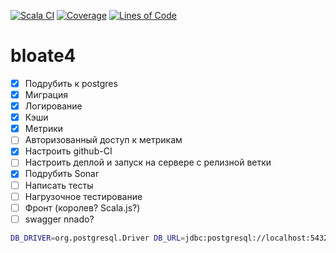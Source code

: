 [![Scala CI](https://github.com/a-khakimov/bloate4/actions/workflows/main.yml/badge.svg)](https://github.com/a-khakimov/bloate4/actions/workflows/main.yml)
[![Coverage](https://sonarcloud.io/api/project_badges/measure?project=bloate4&metric=coverage)](https://sonarcloud.io/dashboard?id=bloate4)
[![Lines of Code](https://sonarcloud.io/api/project_badges/measure?project=bloate4&metric=ncloc)](https://sonarcloud.io/dashboard?id=bloate4)

# bloate4

* [x] Подрубить к postgres
* [x] Миграция
* [x] Логирование
* [x] Кэши
* [x] Метрики
* [ ] Авторизованный доступ к метрикам
* [x] Настроить github-CI
* [ ] Настроить деплой и запуск на сервере с релизной ветки
* [x] Подрубить Sonar
* [ ] Написать тесты
* [ ] Нагрузочное тестирование
* [ ] Фронт (королев? Scala.js?)
* [ ] swagger nnado?

```bash
DB_DRIVER=org.postgresql.Driver DB_URL=jdbc:postgresql://localhost:5432/bloate4 DB_USER=bloate4 DB_PASSWD=pony sbt run
```
